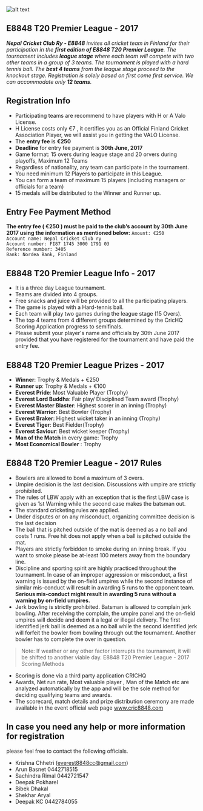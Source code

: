 ![alt text](http://1.bp.blogspot.com/-Z1eiy_mkzRQ/VobG9X5nWKI/AAAAAAAACmE/KJq4Si_XmSg/s1600-r/everestcricketlogo.jpg)
## E8848 T20 Premier League - 2017
_**Nepal Cricket Club Ry - E8848** invites all cricket team in Finland for their participation in the **first edition of E8848 T20 Premier League**. The tournament includes **league stage** where each team will compete with two other teams in a group of 3 teams. The tournament is played with a hard tennis ball. The **best 4 teams** from the league stage proceed to the knockout stage. Registration is solely based on first come first service. We can accommodate only **12 teams**._ 

## Registration Info
- Participating teams are recommend to have players with H or A Valo License. 
- H License costs only €7 , it certifies you as an Official Finland Cricket Association Player, we will assist you in getting the VALO License.
- The **entry fee** is **€250** 
- **Deadline** for entry fee payment is **30th June, 2017**
- Game format: 15 overs during league stage and 20 orvers during playoffs, Maximum 12 Teams
- Regardless of nationality, any team can participate in the tournament. 
- You need minimum 12 Players to participate in this League. 
- You can form a team of maximum 15 players (including managers or officials for a team) 
- 15 medals will be distributed to the Winner and Runner up.
## Entry Fee Payment Method 
**The entry fee ( **€250** ) must be paid to the club’s account by 30th June 2017 using the information as mentioned below:**
   `Amount: €250`<br>
      `Account name: Nepal Cricket Club ry` <br>
      `Account number: FI87 1745 3000 1791 03`<br>
      `Reference number: 3405` <br>
       `Bank: Nordea Bank, Finland`<br>
## E8848 T20 Premier League Info - 2017
- It is a three day League tournament. 
- Teams are divided into 4 groups.
- Free snacks and juice will be provided to all the participating players. 
- The game is played with a Hard-tennis ball. 
- Each team will play two games during the league stage (15 Overs). 
- The top 4 teams from 4 different groups determined by the CricHQ Scoring Application progress to semifinals. 
- Please submit your player's name and officials by 30th June 2017 provided that you have registered for the tournament and have paid the entry fee.

## E8848 T20 Premier League Prizes - 2017
- **Winner**: Trophy & Medals + €250
- **Runner up**: Trophy & Medals + €100
- **Everest Pride**: Most Valuable Player (Trophy)
- **Everest Lord Buddha**: Fair play/ Disciplined Team award (Trophy)
- **Everest Master Blaster**: Highest scorer in an inning (Trophy)
- **Everest Warrior**: Best Bowler (Trophy)
- **Everest Braker**: Highest wicket taker in an inning (Trophy)
- **Everest Tiger**: Best Fielder(Trophy)
- **Everest Saviour**: Best wicket keeper (Trophy)
- **Man of the Match** in every game: Trophy 
- **Most Economical Bowler** : Trophy

## E8848 T20 Premier League - 2017 Rules
- Bowlers are allowed to bowl a maximum of 3 overs. 
- Umpire decision is the last decision. Discussions with umpire are strictly prohibited. 
- The rules of LBW apply with an exception that is the first LBW case is given as 1st Warning while the second case makes the batsman out.
- The standard cricketing rules are applied.
- Under disputes or on any misconduct, organizing committee decision is the last decision
- The ball that is pitched outside of the mat is deemed as a no ball and costs 1 runs. Free hit does not apply when a ball is pitched outside the mat.
- Players are strictly forbidden to smoke during an inning break. If you want to smoke please be at-least 100 meters away from the boundary line.
- Discipline and sporting spirit are highly practiced throughout the tournament. In case of an improper aggression or misconduct, a first warning is issued by the on-field umpires while the second instance of similar mis-conduct will result in awarding 5 runs to the opponent team. **Serious mis-conduct might result in awarding 5 runs without a warning by on-field umpires.**
- Jerk bowling is strictly prohibited. Batsman is allowed to complain jerk bowling. After receiving the complain, the umpire panel and the on-field umpires will decide and deem it a legal or illegal delivery. The first identified jerk ball is deemed as a no ball while the second identified jerk will forfeit the bowler from bowling through out the tournament. Another bowler has to complete the over in question.
>Note: If weather or any other factor interrupts the tournament, it will be shifted to another viable day.
E8848 T20 Premier League - 2017 Scoring Methods
- Scoring is done via a third party application CRICHQ
- Awards, Net run rate, Most valuable player , Man of the Match etc are analyzed automatically by the app and will be the sole method for deciding qualifying teams and awards.
- The scorecard, match details and prize distribution ceremony are made available in the event official web page www.cric8848.com

## In case you need any help or more information for registration 
please feel free to contact the following officials.
- Krishna Chhetri (everest8848cc@gmail.com) 
- Arun Basnet 0442718515
- Sachindra Rimal 0442721547
- Deepak Pokharel
- Bibek Dhakal
- Shekhar Aryal
- Deepak KC 0442784055
